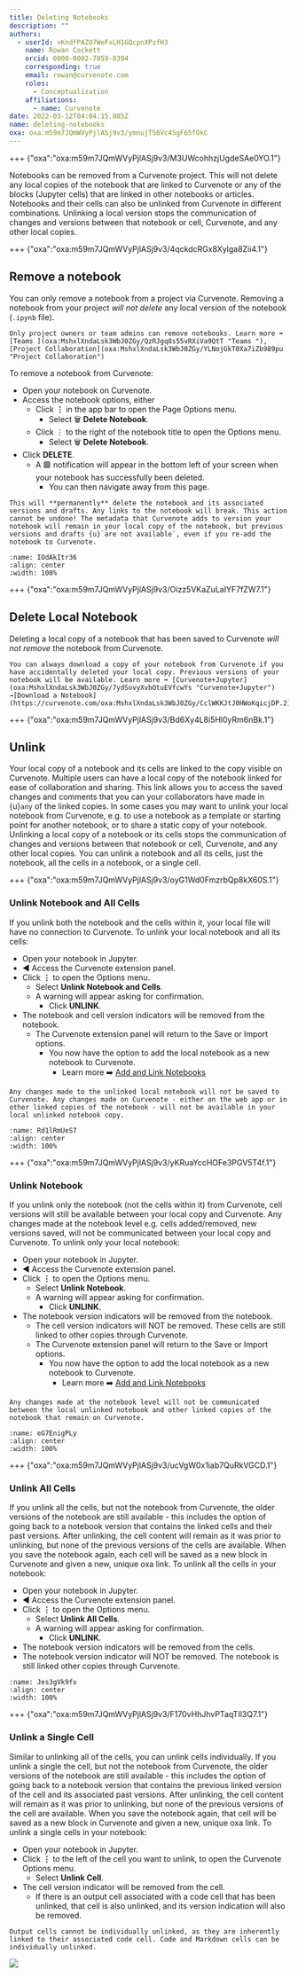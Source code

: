 ```yaml
---
title: Deleting Notebooks
description: ""
authors:
  - userId: vKndfPAZO7WeFxLH1GQcpnXPzfH3
    name: Rowan Cockett
    orcid: 0000-0002-7859-8394
    corresponding: true
    email: rowan@curvenote.com
    roles:
      - Conceptualization
    affiliations:
      - name: Curvenote
date: 2022-03-12T04:04:15.885Z
name: deleting-notebooks
oxa: oxa:m59m7JQmWVyPjlASj9v3/ymnujT56Vc4SgF65fOkC
---
```


+++ {"oxa":"oxa:m59m7JQmWVyPjlASj9v3/M3UWcohhzjUgdeSAe0YO.1"}

Notebooks can be removed from a Curvenote project. This will not delete any local copies of the notebook that are linked to Curvenote or any of the blocks (Jupyter cells) that are linked in other notebooks or articles. Notebooks and their cells can also be unlinked from Curvenote in different combinations. Unlinking a local version stops the communication of changes and versions between that notebook or cell, Curvenote, and any other local copies.

+++ {"oxa":"oxa:m59m7JQmWVyPjlASj9v3/4qckdcRGx8Xylga8Zii4.1"}

## Remove a notebook

You can only remove a notebook from a project via Curvenote. Removing a notebook from your project *will not delete* any local version of the notebook (`.ipynb` file).

````{warning}
Only project owners or team admins can remove notebooks. Learn more ➡️ [Teams ](oxa:MshxlXndaLsk3WbJ0ZGy/QzRJgq8s55vRXiVa9QtT "Teams "), [Project Collaboration](oxa:MshxlXndaLsk3WbJ0ZGy/YLNojGkT0Xa7iZb989pu "Project Collaboration")

````

To remove a notebook from Curvenote:

- Open your notebook on Curvenote.
- Access the notebook options, either
  - Click $\mathbf{\vdots}$ in the app bar to open the Page Options menu.
    - Select 🗑️ **Delete Notebook**.
  - Click $\vdots$ to the right of the notebook title to open the Options menu.
    - Select 🗑️ **Delete Notebook**.
- Click **DELETE**.
  - A 🟩 notification will appear in the bottom left of your screen when your notebook has successfully been deleted.
    - You can then navigate away from this page.

````{danger}
This will **permanently** delete the notebook and its associated versions and drafts. Any links to the notebook will break. This action cannot be undone! The metadata that Curvenote adds to version your notebook will remain in your local copy of the notebook, but previous versions and drafts {u}`are not available`, even if you re-add the notebook to Curvenote.

````

```{figure} images/m59m7JQmWVyPjlASj9v3-Odt8qiaTxuTUfUDRlnNr-v1.gif
:name: IOdAkItr36
:align: center
:width: 100%
```

+++ {"oxa":"oxa:m59m7JQmWVyPjlASj9v3/Oizz5VKaZuLaIYF7fZW7.1"}

## Delete Local Notebook

Deleting a local copy of a notebook that has been saved to Curvenote *will not remove* the notebook from Curvenote.

````{warning}
You can always download a copy of your notebook from Curvenote if you have accidentally deleted your local copy. Previous versions of your notebook will be available. Learn more ➡️ [Curvenote+Jupyter](oxa:MshxlXndaLsk3WbJ0ZGy/7ydSovyXvbOtuEVfcwYs "Curvenote+Jupyter") →[Download a Notebook](https://curvenote.com/oxa:MshxlXndaLsk3WbJ0ZGy/CclWKKJtJ0HWoKqicjDP.2).

````

+++ {"oxa":"oxa:m59m7JQmWVyPjlASj9v3/Bd6Xy4L8i5Hl0yRm6nBk.1"}

## Unlink

Your local copy of a notebook and its cells are linked to the copy visible on Curvenote. Multiple users can have a local copy of the notebook linked for ease of collaboration and sharing. This link allows you to access the saved changes and comments that you can your collaborators have made in {u}`any` of the linked copies. In some cases you may want to unlink your local notebook from Curvenote, e.g. to use a notebook as a template or starting point for another notebook, or to share a static copy of your notebook. Unlinking a local copy of a notebook or its cells stops the communication of changes and versions between that notebook or cell, Curvenote, and any other local copies. You can unlink a notebook and all its cells, just the notebook, all the cells in a notebook, or a single cell.

+++ {"oxa":"oxa:m59m7JQmWVyPjlASj9v3/oyG1Wd0FmzrbQp8kX60S.1"}

### Unlink Notebook and All Cells

If you unlink both the notebook and the cells within it, your local file will have no connection to Curvenote. To unlink your local notebook and all its cells:

- Open your notebook in Jupyter.
- ◀️ Access the Curvenote extension panel.
- Click $\mathbf{\vdots}$ to open the Options menu.
  - Select **Unlink Notebook and Cells**.
  - A warning will appear asking for confirmation.
    - Click **UNLINK**.
- The notebook and cell version indicators will be removed from the notebook.
  - The Curvenote extension panel will return to the Save or Import options.
    - You now have the option to add the local notebook as a new notebook to Curvenote.
      - Learn more ➡️ [Add and Link Notebooks](oxa:MshxlXndaLsk3WbJ0ZGy/5Gyc09F2UsWx8HZfDQpG "Add and Link Notebooks")

````{danger}
Any changes made to the unlinked local notebook will not be saved to Curvenote. Any changes made on Curvenote - either on the web app or in other linked copies of the notebook - will not be available in your local unlinked notebook copy.

````

```{figure} images/m59m7JQmWVyPjlASj9v3-HqHIb0e6mzkGFGFU3l8P-v1.gif
:name: Rd1lRmUeS7
:align: center
:width: 100%
```

+++ {"oxa":"oxa:m59m7JQmWVyPjlASj9v3/yKRuaYccHOFe3PGV5T4f.1"}

### Unlink Notebook

If you unlink only the notebook (not the cells within it) from Curvenote, cell versions will still be available between your local copy and Curvenote. Any changes made at the notebook level e.g. cells added/removed, new versions saved, will not be communicated between your local copy and Curvenote. To unlink only your local notebook:

- Open your notebook in Jupyter.
- ◀️ Access the Curvenote extension panel.
- Click $\mathbf{\vdots}$ to open the Options menu.
  - Select **Unlink Notebook**.
  - A warning will appear asking for confirmation.
    - Click **UNLINK**.
- The notebook version indicators will be removed from the notebook.
  - The cell version indicators will NOT be removed. These cells are still linked to other copies through Curvenote.
  - The Curvenote extension panel will return to the Save or Import options.
    - You now have the option to add the local notebook as a new notebook to Curvenote.
      - Learn more ➡️ [Add and Link Notebooks](oxa:MshxlXndaLsk3WbJ0ZGy/5Gyc09F2UsWx8HZfDQpG "Add and Link Notebooks")

````{danger}
Any changes made at the notebook level will not be communicated between the local unlinked notebook and other linked copies of the notebook that remain on Curvenote.

````

```{figure} images/m59m7JQmWVyPjlASj9v3-tCvPXvLDOASZDU78N7dE-v1.gif
:name: eG7EnigPLy
:align: center
:width: 100%
```

+++ {"oxa":"oxa:m59m7JQmWVyPjlASj9v3/ucVgW0x1iab7QuRkVGCD.1"}

### Unlink All Cells

If you unlink all the cells, but not the notebook from Curvenote, the older versions of the notebook are still available - this includes the option of going back to a notebook version that contains the linked cells and their past versions. After unlinking, the cell content will remain as it was prior to unlinking, but none of the previous versions of the cells are available. When you save the notebook again, each cell will be saved as a new block in Curvenote and given a new, unique oxa link. To unlink all the cells in your notebook:

- Open your notebook in Jupyter.
- ◀️ Access the Curvenote extension panel.
- Click $\mathbf{\vdots}$ to open the Options menu.
  - Select **Unlink All Cells**.
  - A warning will appear asking for confirmation.
    - Click **UNLINK**.
- The notebook version indicators will be removed from the cells.
- The notebook version indicator will NOT be removed. The notebook is still linked other copies through Curvenote.

```{figure} images/m59m7JQmWVyPjlASj9v3-uIYdOdamypxmf6qkCYKg-v1.gif
:name: Jes3gVk9fx
:align: center
:width: 100%
```

+++ {"oxa":"oxa:m59m7JQmWVyPjlASj9v3/F170vHhJhvPTaqTIl3Q7.1"}

### Unlink a Single Cell

Similar to unlinking all of the cells, you can unlink cells individually. If you unlink a single the cell, but not the notebook from Curvenote, the older versions of the notebook are still available - this includes the option of going back to a notebook version that contains the previous linked version of the cell and its associated past versions. After unlinking, the cell content will remain as it was prior to unlinking, but none of the previous versions of the cell are available. When you save the notebook again, that cell will be saved as a new block in Curvenote and given a new, unique oxa link. To unlink a single cells in your notebook:

- Open your notebook in Jupyter.
- Click $\mathbf{\vdots}$ to the left of the cell you want to unlink, to open the Curvenote Options menu.
  - Select **Unlink Cell**.
- The cell version indicator will be removed from the cell.
  - If there is an output cell associated with a code cell that has been unlinked, that cell is also unlinked, and its version indication will also be removed.

````{warning}
Output cells cannot be individually unlinked, as they are inherently linked to their associated code cell. Code and Markdown cells can be individually unlinked.

````

![](images/m59m7JQmWVyPjlASj9v3-qXsP9B33hzsvNg28InHD-v1.gif)

